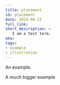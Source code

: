 ```yaml
---
title: placement
id: placement
date: 2019-06-15
full_link: 
short_description: >
   I am a test term.
aka: 
tags:
- example
- illustration
---
```

An example.

<!--more-->
A much bigger example